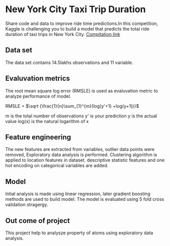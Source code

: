 # New York City Taxi Trip Duration
Share code and data to improve ride time predictions.In this competition, Kaggle is challenging you to build a model that predicts the total ride duration of taxi trips in New York City. 
[Compitation link](https://www.kaggle.com/c/nyc-taxi-trip-duration)

## Data set
The data set contains 14.5lakhs observations and 11 variable.

## Evaluvation metrics
The root mean square log error (RMSLE) is used as evaluvation metric to analyze performance of model. 

RMSLE = $\sqrt {\frac{1}{n}\sum_{1}^{m}(log(y'+1) +log(y+1))}$

m  is the total number of observations 
y' is your prediction
y is the actual value 
log(x) is the natural logarithm of x


## Feature engineering
The new features are extracted from variables, outlier data points were removed, Exploratory data analysis is performed. Clustering algorithm is applied to location features in dataset.  descriptive statistic features and one hot encoding on categorical variables are added.

## Model
Intial analysis is made using linear regression, later gradient boosting methods are used to build model. The model is evaluated using 5 fold cross validation stragergy.

## Out come of project
This project help to analysze property of atoms using exploratory data analysis.
